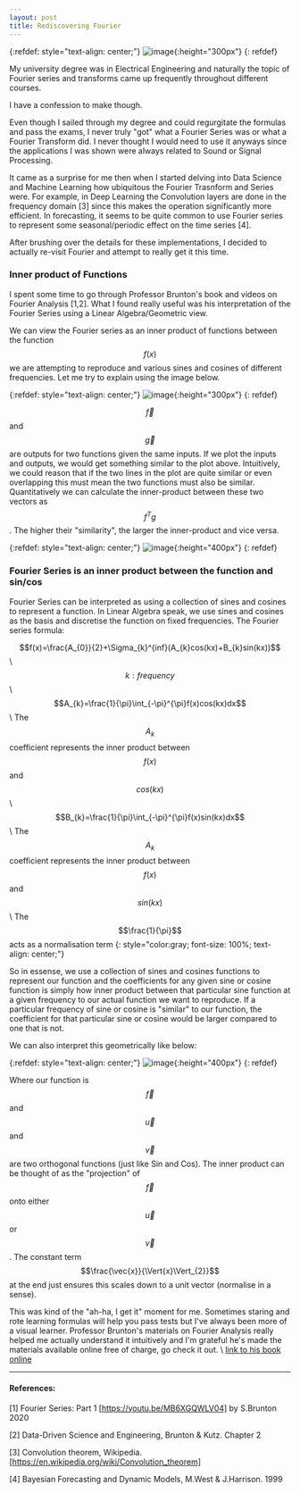 ```yaml
---
layout: post
title: Rediscovering Fourier
---
```

{:refdef: style="text-align: center;"}
![image](/assets/img/Fourier2.jpg){:height="300px"}
{: refdef}

My university degree was in Electrical Engineering and naturally the topic of Fourier series and transforms came up frequently throughout different courses. 

I have a confession to make though. 

Even though I sailed through my degree and could regurgitate the formulas and pass the exams, I never truly "got" what a Fourier Series was or what a Fourier Transform did. I never thought I would need to use it anyways since the applications I was shown were always related to Sound or Signal Processing. 

It came as a surprise for me then when I started delving into Data Science and Machine Learning how ubiquitous the Fourier Trasnform and Series were. 
For example, in Deep Learning the Convolution layers are done in the frequency domain [3] since this makes the operation significantly more efficient. In forecasting, it seems to be quite common to use Fourier series to represent some seasonal/periodic effect on the time series [4].  

After brushing over the details for these implementations, I decided to actually re-visit Fourier and attempt to really get it this time.

### Inner product of Functions
I spent some time to go through Professor Brunton's book and videos on Fourier Analysis [1,2]. What I found really useful was his interpretation of the Fourier Series using a Linear Algebra/Geometric view. 

We can view the Fourier series as an inner product of functions between the function $$f(x)$$ we are attempting to reproduce and various sines and cosines of different frequencies.
Let me try to explain using the image below.

{:refdef: style="text-align: center;"}
![image](/assets/img/inner_product_space.png){:height="300px"}
{: refdef}

$$\vec{f}$$ and $$\vec{g}$$ are outputs for two functions given the same inputs. If we plot the inputs and outputs, we would get something similar to the plot above. 
Intuitively, we could reason that if the two lines in the plot are quite similar or even overlapping this must mean the two functions must also be similar. Quantitatively we can calculate the inner-product between these two vectors as $$f^{T}g$$.
The higher their "similarity", the larger the inner-product and vice versa. 

{:refdef: style="text-align: center;"}
![image](/assets/img/innerproduct_two_functions.png){:height="400px"}
{: refdef}


### Fourier Series is an inner product between the function and sin/cos
Fourier Series can be interpreted as using a collection of sines and cosines to represent a function.
In Linear Algebra speak, we use sines and cosines as the basis and discretise the function on fixed frequencies. 
The Fourier series formula: 

$$f(x)=\frac{A_{0}}{2}+\Sigma_{k}^{inf}(A_{k}cos(kx)+B_{k}sin(kx))$$ \\
$$k: frequency$$ \\
$$A_{k}=\frac{1}{\pi}\int_{-\pi}^{\pi}f(x)cos(kx)dx$$ \\
The $$A_{k}$$ coefficient represents the inner product between $$f(x)$$ and $$cos(kx)$$ \\
$$B_{k}=\frac{1}{\pi}\int_{-\pi}^{\pi}f(x)sin(kx)dx$$ \\
The $$A_{k}$$ coefficient represents the inner product between $$f(x)$$ and $$sin(kx)$$ \\
The $$\frac{1}{\pi}$$ acts as a normalisation term 
{: style="color:gray; font-size: 100%; text-align: center;"}


So in essense, we use a collection of sines and cosines functions to represent our function and the coefficients for any given sine or cosine function is simply how inner product between that particular sine function at a given frequency to our actual function we want to reproduce. If a particular frequency of sine or cosine is "similar" to our function, the coefficient for that particular sine or cosine would be larger compared to one that is not.

We can also interpret this geometrically like below:

{:refdef: style="text-align: center;"}
![image](/assets/img/innerproduct_projection.png){:height="400px"}
{: refdef}

Where our function is $$\vec{f}$$ and $$\vec{u}$$ and $$\vec{v}$$ are two orthogonal functions (just like Sin and Cos).
The inner product can be thought of as the "projection" of $$\vec{f}$$ onto either $$\vec{u}$$ or $$\vec{v}$$. The constant term $$\frac{\vec{x}}{\Vert{x}\Vert_{2}}$$ at the end just ensures this scales down to a unit vector (normalise in a sense).

This was kind of the "ah-ha, I get it" moment for me. Sometimes staring and rote learning formulas will help you pass tests but I've always been more of a visual learner. Professor Brunton's materials on Fourier Analysis really helped me actually understand it intuitively and I'm grateful he's made the materials available online free of charge, go check it out. \\
[link to his book online](http://www.databookuw.com)

---
#### References:
[1] Fourier Series: Part 1 [https://youtu.be/MB6XGQWLV04] by S.Brunton 2020

[2] Data-Driven Science and Engineering, Brunton & Kutz. Chapter 2

[3] Convolution theorem, Wikipedia. [https://en.wikipedia.org/wiki/Convolution_theorem]

[4] Bayesian Forecasting and Dynamic Models, M.West & J.Harrison. 1999


